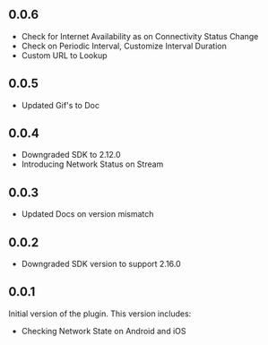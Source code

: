 ## 0.0.6

- Check for Internet Availability as on Connectivity Status Change
- Check on Periodic Interval, Customize Interval Duration
- Custom URL to Lookup


## 0.0.5

- Updated Gif's to Doc


## 0.0.4

- Downgraded SDK to 2.12.0
- Introducing Network Status on Stream


## 0.0.3

- Updated Docs on version mismatch


## 0.0.2

- Downgraded SDK version to support 2.16.0


## 0.0.1

Initial version of the plugin. This version includes:

- Checking Network State on Android and iOS
